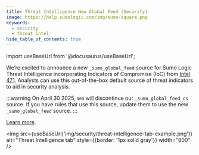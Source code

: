 ```yaml
---
title: Threat Intelligence New Global Feed (Security)
image: https://help.sumologic.com/img/sumo-square.png
keywords:
  - security
  - threat intel
hide_table_of_contents: true
---
```


import useBaseUrl from '@docusaurus/useBaseUrl';

We’re excited to announce a new `_sumo_global_feed` source for Sumo Logic Threat Intelligence incorporating Indicators of Compromise (IoC) from [Intel 471](https://intel471.com/). Analysts can use this out-of-the-box default source of threat indicators to aid in security analysis.

:::warning
On April 30 2025, we will discontinue our `_sumo_global_feed_cs` source. If you have rules that use this source, update them to use the new `_sumo_global_feed` source.
:::

[Learn more](/docs/security/threat-intelligence/about-threat-intelligence/#sumo-logic-global-feed-source).

<img src={useBaseUrl('img/security/threat-intelligence-tab-example.png')} alt="Threat Intelligence tab" style={{border: '1px solid gray'}} width="800" />
